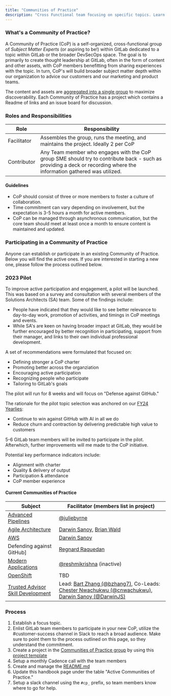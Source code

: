 ```yaml
---
title: "Communities of Practice"
description: "Cross Functional team focusing on specific topics. Learn more!"
---
```


### What's a Community of Practice?

A Community of Practice (CoP) is a self-organized, cross-functional group of *Subject Matter Experts* (or aspiring to be!) within GitLab dedicated to a topic within GitLab or the broader DevSecOps space. The goal is to primarily to create thought leadership at GitLab, often in the form of content and other assets, with CoP members benefitting from sharing experiences with the topic. In turn, CoP's will build broader subject matter depth within our organization to advice our customers and our marketing and product teams.

The content and assets are [aggregated into a single group](https://gitlab.com/gitlab-com/customer-success/communities-of-practice) to maximize discoverability. Each Community of Practice has a project which contains a Readme of links and an issue board for discussion.

### Roles and Responsibilities

| Role                  | Responsibility                                                                                                                                                            |
|-----------------------|---------------------------------------------------------------------------------------------------------------------------------------------------------------------------|
| Facilitator           | Assembles the group, runs the meeting, and maintains the project. Ideally 2 per CoP                                                                                                          |
| Contributor           | Any Team member who engages with the CoP group SME should try to contribute back - such as providing a deck or recording where the information gathered was utilized.     |

#### Guidelines

- CoP should consist of three or more members to foster a culture of collaboration.
- Time commitment can vary depending on involvement, but the expectation is 3-5 hours a month for active members.
- CoP can be managed through asynchronous communication, but the core team should meet at least once a month to ensure content is maintained and updated.

### Participating in a Community of Practice

Anyone can establish or participate in an existing Community of Practice. Below you will find the active ones. If you are interested in starting a new one, please follow the process outlined below.

### 2023 Pilot

To improve active participation and engagement, a pilot will be launched. This was based on a survey and consultation with several members of the Solutions Architects (SA) team. Some of the findings include:

- People have indicated that they would like to see better relevance to day-to-day work, promotion of activities, and timings in CoP meetings and events.
- While SA's are keen on having broader impact at GitLab, they would be further encouraged by better recognition in participating, support from their manager, and links to their own individual professional development.

A set of recommendations were formulated that focused on:

- Defining stronger a CoP charter
- Promoting better across the organziation
- Encouraging active participation
- Recognizing people who participate
- Tailoring to GitLab's goals

The pilot will run for 8 weeks and will focus on "Defense against GitHub."

The rationale for the pilot topic selection was anchored on our [FY24 Yearlies](/handbook/company/yearlies/#fy24-yearlies):

- Continue to win against GitHub with AI in all we do
- Reduce churn and contraction by delivering predictable high value to customers

5-6 GitLab team members will be invited to participate in the pilot. Afterwhich, further improvements will me made to the CoP initiative.

Potential key performance indicators include:

- Alignment with charter
- Quality & delivery of output
- Participation & attendance
- CoP member experience

#### Current Communities of Practice

| Subject                             | Facilitator (members list in project)                                                                                                                                           |
|-------------------------------------|---------------------------------------------------------------------------------------------------------------------------------------------------------------------------|
| [Advanced Pipelines](https://gitlab.com/gitlab-com/customer-success/communities-of-practice/advanced-pipeline-community-of-practice)                  | [@juliebyrne](https://gitlab.com/juliebyrne) |
| [Agile Architecture](https://gitlab.com/gitlab-com/customer-success/communities-of-practice/agile-architecture-cop)   | [Darwin Sanoy](https://gitlab.com/darwinjs), [Brian Wald](https://gitlab.com/brianwald) |
| [AWS](https://gitlab.com/gitlab-com/customer-success/communities-of-practice/aws-community-of-practice)                  | [Darwin Sanoy](https://gitlab.com/darwinjs) |
| Defending against GitHub]| [Regnard Raquedan](https://gitlab.com/rraquedan) |
| [Modern Applications](https://gitlab.com/gitlab-com/customer-success/communities-of-practice/modern-applications)                 | [@reshmikrishna](https://gitlab.com/reshmikrishna) (inactive) |
| [OpenShift](https://gitlab.com/gitlab-com/customer-success/communities-of-practice/redhat-openshift-community-of-practice)                  | TBD |
| [Trusted Advisor Skill Development](https://gitlab.com/gitlab-com/customer-success/communities-of-practice/trusted-advisor-skill-development)   | Lead: [Bart Zhang (@bzhang7)](https://gitlab.com/bzhang7), Co-Leads: [Chester Nwachukwu (@cnwachukwu)](https://gitlab.com/cnwachukwu), [Darwin Sanoy (@DarwinJS)](https://gitlab.com/darwinjs) |

### Process

1. Establish a focus topic.
2. Enlist GitLab team members to participate in your new CoP, utilize the #customer-success channel in Slack to reach a broad audience. Make sure to point them to the process outlined on this page, so they understand the commitment.
3. Create a project in the [Communities of Practice group](https://gitlab.com/gitlab-com/customer-success/communities-of-practice) by using this [project template](https://gitlab.com/gitlab-com/customer-success/communities-of-practice/project-template)
4. Setup a monthly Cadence call with the team members
5. Create and manage the [README.md](https://gitlab.com/gitlab-com/customer-success/communities-of-practice/project-template/-/blob/master/README.md)
6. Update this handbook page under the table "Active Communities of Practice."
7. Setup a slack channel using the `#cp_` prefix, so team members know where to go for help.
